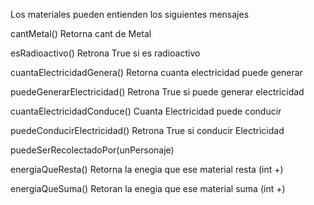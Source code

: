 Los materiales pueden entienden los siguientes mensajes

cantMetal() Retorna cant de Metal
	
esRadioactivo() Retrona True si es radioactivo
	
cuantaElectricidadGenera() Retorna cuanta electricidad puede generar 
	
puedeGenerarElectricidad() Retrona True si puede generar electricidad
	
cuantaElectricidadConduce() Cuanta Electricidad puede conducir
	
puedeConducirElectricidad() Retrona True si conducir Electricidad 
	
puedeSerRecolectadoPor(unPersonaje)
	
energiaQueResta() Retorna la enegia que ese material resta (int +)
	
energiaQueSuma() Retoran la enegia que ese material suma (int +)

